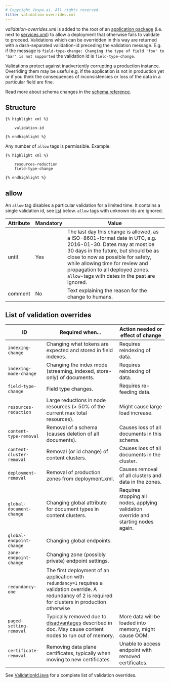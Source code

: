 ```yaml
---
# Copyright Vespa.ai. All rights reserved.
title: validation-overrides.xml
---
```


*validation-overrides.xml* is added to the root of an
[application package](application-packages-reference.html)
(i.e. next to [services.xml](services.html))
to allow a deployment that otherwise fails to validate to proceed.
Validations which can be overridden in this way
are returned with a dash-separated validation-id preceding the validation message.
E.g. if the message is `field-type-change: Changing the type of field 'foo' to 'bar' is not supported`
the validation id is `field-type-change`.

Validations protect against inadvertently corrupting a production instance.
Overriding them may be useful e.g. if the application is not in production yet
or if you think the consequences of inconsistencies or loss of the data in a particular field are fine.

Read more about schema changes in the [schema reference](schema-reference.html#modifying-schemas).

## Structure

```
{% highlight xml %}

    validation-id

{% endhighlight %}
```

Any number of `allow` tags is permissible. Example:

```
{% highlight xml %}

    resources-reduction
    field-type-change

{% endhighlight %}
```

## allow

An `allow` tag disables a particular validation for a limited time.
It contains a single validation id, see [list](#list) below.
`allow` tags with unknown ids are ignored.

| Attribute | Mandatory | Value |
| --- | --- | --- |
| until | Yes | The last day this change is allowed, as a ISO-8601-format date in UTC, e.g. 2016-01-30. Dates may at most be 30 days in the future, but should be as close to now as possible for safety, while allowing time for review and propagation to all deployed zones. `allow`-tags with dates in the past are ignored. |
| comment | No | Text explaining the reason for the change to humans. |

## List of validation overrides

| ID | Required when... | Action needed or effect of change |
| --- | --- | --- |
| `indexing-change` | Changing what tokens are expected and stored in field indexes. | Requires reindexing of data. |
| `indexing-mode-change` | Changing the index mode (streaming, indexed, store-only) of documents. | Requires reindexing of data. |
| `field-type-change` | Field type changes. | Requires re-feeding data. |
| `resources-reduction` | Large reductions in node resources (> 50% of the current max total resources). | Might cause large load increase. |
| `content-type-removal` | Removal of a schema (causes deletion of all documents). | Causes loss of all documents in this schema. |
| `content-cluster-removal` | Removal (or id change) of content clusters. | Causes loss of all documents in the cluster. |
| `deployment-removal` | Removal of production zones from deployment.xml. | Causes removal of all clusters and data in the zones. |
| `global-document-change` | Changing global attribute for document types in content clusters. | Requires stopping all nodes, applying validation override and starting nodes again. |
| `global-endpoint-change` | Changing global endpoints. |  |
| `zone-endpoint-change` | Changing zone (possibly private) endpoint settings. |  |
| `redundancy-one` | The first deployment of an application with `redundancy=1` requires a validation override. A redundancy of 2 is required for clusters in production otherwise |  |
| `paged-setting-removal` | Typically removed due to [disadvantages](/en/attributes.html#paged-attributes-disadvantages) described in doc. May cause content nodes to run out of memory. | More data will be loaded into memory, might cause OOM. |
| `certificate-removal` | Removing data plane certificates, typically when moving to new certificates. | Unable to access endpoint with removed certificates. |

See [ValidationId.java](https://github.com/vespa-engine/vespa/blob/master/config-model-api/src/main/java/com/yahoo/config/application/api/ValidationId.java) for a complete list of validation overrides.
